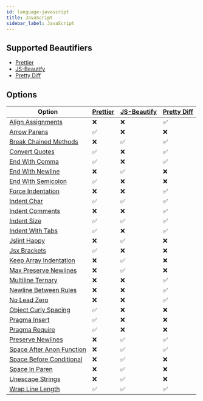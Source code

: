 ```yaml
---
id: language-javascript
title: JavaScript
sidebar_label: JavaScript
---
```

## Supported Beautifiers
- [Prettier](/docs/beautifier-prettier.html)
- [JS-Beautify](/docs/beautifier-js-beautify.html)
- [Pretty Diff](/docs/beautifier-pretty-diff.html)
## Options
| Option | [Prettier](/docs/beautifier-prettier.html) | [JS-Beautify](/docs/beautifier-js-beautify.html) | [Pretty Diff](/docs/beautifier-pretty-diff.html) |
| --- | --- | --- | --- |
| [Align Assignments](/docs/option-align-assignments.html) | &#10060; | &#10060; | &#9989; |
| [Arrow Parens](/docs/option-arrow-parens.html) | &#9989; | &#10060; | &#10060; |
| [Break Chained Methods](/docs/option-break-chained-methods.html) | &#10060; | &#9989; | &#9989; |
| [Convert Quotes](/docs/option-convert-quotes.html) | &#9989; | &#10060; | &#9989; |
| [End With Comma](/docs/option-end-with-comma.html) | &#9989; | &#10060; | &#9989; |
| [End With Newline](/docs/option-end-with-newline.html) | &#10060; | &#9989; | &#10060; |
| [End With Semicolon](/docs/option-end-with-semicolon.html) | &#9989; | &#10060; | &#10060; |
| [Force Indentation](/docs/option-force-indentation.html) | &#10060; | &#10060; | &#9989; |
| [Indent Char](/docs/option-indent-char.html) | &#9989; | &#9989; | &#9989; |
| [Indent Comments](/docs/option-indent-comments.html) | &#10060; | &#10060; | &#9989; |
| [Indent Size](/docs/option-indent-size.html) | &#9989; | &#9989; | &#9989; |
| [Indent With Tabs](/docs/option-indent-with-tabs.html) | &#9989; | &#10060; | &#9989; |
| [Jslint Happy](/docs/option-jslint-happy.html) | &#10060; | &#9989; | &#10060; |
| [Jsx Brackets](/docs/option-jsx-brackets.html) | &#9989; | &#10060; | &#10060; |
| [Keep Array Indentation](/docs/option-keep-array-indentation.html) | &#10060; | &#9989; | &#10060; |
| [Max Preserve Newlines](/docs/option-max-preserve-newlines.html) | &#10060; | &#9989; | &#10060; |
| [Multiline Ternary](/docs/option-multiline-ternary.html) | &#10060; | &#10060; | &#9989; |
| [Newline Between Rules](/docs/option-newline-between-rules.html) | &#10060; | &#10060; | &#9989; |
| [No Lead Zero](/docs/option-no-lead-zero.html) | &#10060; | &#10060; | &#9989; |
| [Object Curly Spacing](/docs/option-object-curly-spacing.html) | &#9989; | &#10060; | &#10060; |
| [Pragma Insert](/docs/option-pragma-insert.html) | &#9989; | &#10060; | &#10060; |
| [Pragma Require](/docs/option-pragma-require.html) | &#9989; | &#10060; | &#10060; |
| [Preserve Newlines](/docs/option-preserve-newlines.html) | &#10060; | &#9989; | &#9989; |
| [Space After Anon Function](/docs/option-space-after-anon-function.html) | &#10060; | &#9989; | &#9989; |
| [Space Before Conditional](/docs/option-space-before-conditional.html) | &#10060; | &#9989; | &#10060; |
| [Space In Paren](/docs/option-space-in-paren.html) | &#10060; | &#9989; | &#10060; |
| [Unescape Strings](/docs/option-unescape-strings.html) | &#10060; | &#9989; | &#10060; |
| [Wrap Line Length](/docs/option-wrap-line-length.html) | &#9989; | &#9989; | &#9989; |